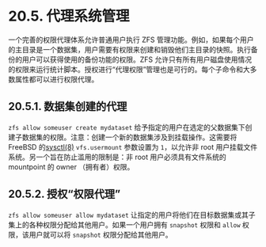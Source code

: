 # 20.5. 代理系统管理

一个完善的权限代理体系允许普通用户执行 ZFS 管理功能。例如，如果每个用户的主目录是一个数据集，用户需要有权限来创建和销毁他们主目录的快照。执行备份的用户可以获得使用的备份功能的权限。ZFS 允许只有所有用户磁盘使用情况的权限来运行统计脚本。授权进行“代理权限”管理也是可行的。每个子命令和大多数属性都可以进行权限代理。

## 20.5.1. 数据集创建的代理

`zfs allow someuser create mydataset` 给予指定的用户在选定的父数据集下创建子数据集的权限。注意：创建一个新的数据集涉及到挂载操作。这需要将 FreeBSD 的[sysctl(8)](https://www.freebsd.org/cgi/man.cgi?query=sysctl&sektion=8&format=html) `vfs.usermount` 参数设置为 `1`，以允许非 root 用户挂载文件系统。另一个旨在防止滥用的限制是：非 root 用户必须具有文件系统的 mountpoint 的 owner （拥有者）权限。

## 20.5.2. 授权“权限代理”

`zfs allow someuser allow mydataset` 让指定的用户将他们在目标数据集或其子集上的各种权限分配给其他用户。如果一个用户拥有 `snapshot` 权限和 `allow` 权限，该用户就可以将 `snapshot` 权限分配给其他用户。


